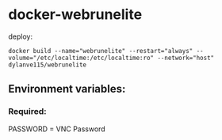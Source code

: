 # docker-webrunelite
deploy:
```
docker build --name="webrunelite" --restart="always" --volume="/etc/localtime:/etc/localtime:ro" --network="host"  dylanve115/webrunelite
```
## Environment variables:
### Required:
PASSWORD = VNC Password
